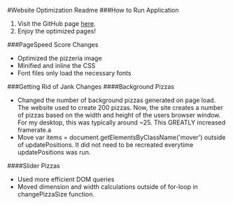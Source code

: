 #Website Optimization Readme
###How to Run Application
1. Visit the GitHub page [here](http://www.leogenerali.com/frontend-nanodegree-mobile-portfolio/ "Optimized Portfolio").
2. Enjoy the optimized pages!

###PageSpeed Score Changes
- Optimized the pizzeria image
- Minified and inline the CSS
- Font files only load the necessary fonts

###Getting Rid of Jank Changes
####Background Pizzas
- Changed the number of background pizzas generated on page load. The website used to create 200 pizzas. Now, the site creates a number of pizzas based on the width and height of the users browser window. For my desktop, this was typically around ~25. This GREATLY increased framerate.a
- Move var items = document.getElementsByClassName('mover') outside of updatePositions. It did not need to be recreated everytime updatePositions was run.

####Slider Pizzas
- Used more efficient DOM queries
- Moved dimension and width calculations outside of for-loop in changePizzaSize function.